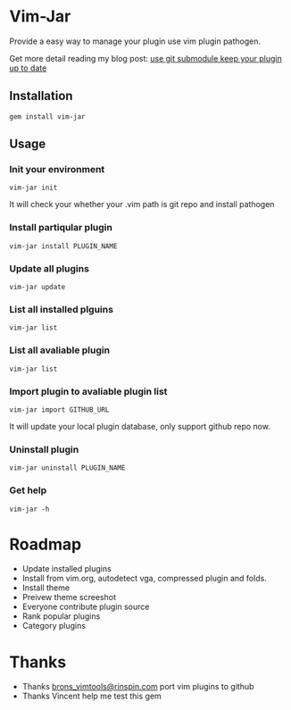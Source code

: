 Vim-Jar
=============

Provide a easy way to manage your plugin use vim plugin pathogen.

Get more detail reading my blog post: [use git submodule keep your plugin up to date](http://www.allenwei.cn/tips-using-git-submodule-keep-your-plugin-up-to-date)

Installation
-----------

    gem install vim-jar


Usage
-----

### Init your environment

  `vim-jar init` 

It will check your whether your .vim path is git repo and install pathogen

### Install partiqular plugin

  `vim-jar install PLUGIN_NAME`

### Update all plugins

  `vim-jar update`

### List all installed plguins

  `vim-jar list`

### List all avaliable plugin

  `vim-jar list`

### Import plugin to avaliable plugin list

  `vim-jar import GITHUB_URL`

It will update your local plugin database, only support github repo now.

### Uninstall plugin  

  `vim-jar uninstall PLUGIN_NAME`

### Get help 

  `vim-jar -h`


Roadmap 
=============

* Update installed plugins 
* Install from vim.org, autodetect vga, compressed plugin and folds.
* Install theme 
* Preivew theme screeshot
* Everyone contribute plugin source 
* Rank popular plugins  
* Category plugins


Thanks 
=============

* Thanks brons_vimtools@rinspin.com port vim plugins to  github 
* Thanks Vincent help me test this gem


